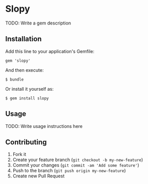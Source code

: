 # Slopy

TODO: Write a gem description

## Installation

Add this line to your application's Gemfile:

    gem 'slopy'

And then execute:

    $ bundle

Or install it yourself as:

    $ gem install slopy

## Usage

TODO: Write usage instructions here

## Contributing

1. Fork it
2. Create your feature branch (`git checkout -b my-new-feature`)
3. Commit your changes (`git commit -am 'Add some feature'`)
4. Push to the branch (`git push origin my-new-feature`)
5. Create new Pull Request
